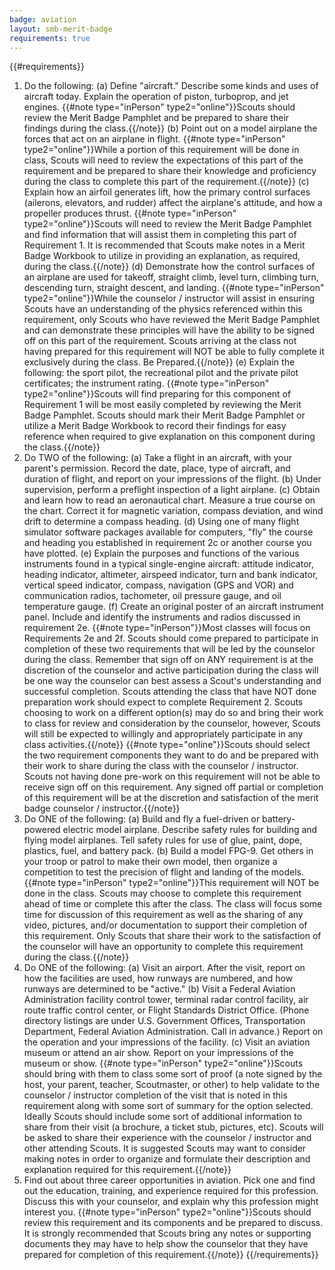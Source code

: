 ```yaml
---
badge: aviation
layout: smb-merit-badge
requirements: true
---
```


{{#requirements}}
1. Do the following:
    (a) Define "aircraft." Describe some kinds and uses of aircraft today. Explain the operation of piston, turboprop, and jet engines.
    {{#note type="inPerson" type2="online"}}Scouts should review the Merit Badge Pamphlet and be prepared to share their findings during the class.{{/note}}
    (b) Point out on a model airplane the forces that act on an airplane in flight.
    {{#note type="inPerson" type2="online"}}While a portion of this requirement will be done in class, Scouts will need to review the expectations of this part of the requirement and be prepared to share their knowledge and proficiency during the class to complete this part of the requirement.{{/note}}
    (c) Explain how an airfoil generates lift, how the primary control surfaces (ailerons, elevators, and rudder) affect the airplane's attitude, and how a propeller produces thrust.
    {{#note type="inPerson" type2="online"}}Scouts will need to review the Merit Badge Pamphlet and find information that will assist them in completing this part of Requirement 1. It is recommended that Scouts make notes in a Merit Badge Workbook to utilize in providing an explanation, as required, during the class.{{/note}}
    (d) Demonstrate how the control surfaces of an airplane are used for takeoff, straight climb, level turn, climbing turn, descending turn, straight descent, and landing.
    {{#note type="inPerson" type2="online"}}While the counselor / instructor will assist in ensuring Scouts have an understanding of the physics referenced within this requirement, only Scouts who have reviewed the Merit Badge Pamphlet and can demonstrate these principles will have the ability to be signed off on this part of the requirement. Scouts arriving at the class not having prepared for this requirement will NOT be able to fully complete it exclusively during the class. Be Prepared.{{/note}}
    (e) Explain the following: the sport pilot, the recreational pilot and the private pilot certificates; the instrument rating.
    {{#note type="inPerson" type2="online"}}Scouts will find preparing for this component of Requirement 1 will be most easily completed by reviewing the Merit Badge Pamphlet. Scouts should mark their Merit Badge Pamphlet or utilize a Merit Badge Workbook to record their findings for easy reference when required to give explanation on this component during the class.{{/note}}
2. Do TWO of the following:
    (a) Take a flight in an aircraft, with your parent's permission. Record the date, place, type of aircraft, and duration of flight, and report on your impressions of the flight.
    (b) Under supervision, perform a preflight inspection of a light airplane.
    (c) Obtain and learn how to read an aeronautical chart. Measure a true course on the chart. Correct it for magnetic variation, compass deviation, and wind drift to determine a compass heading.
    (d) Using one of many flight simulator software packages available for computers, "fly" the course and heading you established in requirement 2c or another course you have plotted.
    (e) Explain the purposes and functions of the various instruments found in a typical single-engine aircraft: attitude indicator, heading indicator, altimeter, airspeed indicator, turn and bank indicator, vertical speed indicator, compass, navigation (GPS and VOR) and communication radios, tachometer, oil pressure gauge, and oil temperature gauge.
    (f) Create an original poster of an aircraft instrument panel. Include and identify the instruments and radios discussed in requirement 2e.
    {{#note type="inPerson"}}Most classes will focus on Requirements 2e and 2f. Scouts should come prepared to participate in completion of these two requirements that will be led by the counselor during the class. Remember that sign off on ANY requirement is at the discretion of the counselor and active participation during the class will be one way the counselor can best assess a Scout's understanding and successful completion. Scouts attending the class that have NOT done preparation work should expect to complete Requirement 2. Scouts choosing to work on a different option(s) may do so and bring their work to class for review and consideration by the counselor, however, Scouts will still be expected to willingly and appropriately participate in any class activities.{{/note}}
    {{#note type="online"}}Scouts should select the two requirement components they want to do and be prepared with their work to share during the class with the counselor / instructor. Scouts not having done pre-work on this requirement will not be able to receive sign off on this requirement.  Any signed off partial or completion of this requirement will be at the discretion and satisfaction of the merit badge counselor / instructor.{{/note}}
3. Do ONE of the following:
    (a) Build and fly a fuel-driven or battery-powered electric model airplane. Describe safety rules for building and flying model airplanes. Tell safety rules for use of glue, paint, dope, plastics, fuel, and battery pack.
    (b) Build a model FPG-9. Get others in your troop or patrol to make their own model, then organize a competition to test the precision of flight and landing of the models.
    {{#note type="inPerson" type2="online"}}This requirement will NOT be done in the class. Scouts may choose to complete this requirement ahead of time or complete this after the class. The class will focus some time for discussion of this requirement as well as the sharing of any video, pictures, and/or documentation to support their completion of this requirement. Only Scouts that share their work to the satisfaction of the counselor will have an opportunity to complete this requirement during the class.{{/note}}
4. Do ONE of the following:
    (a) Visit an airport. After the visit, report on how the facilities are used, how runways are numbered, and how runways are determined to be "active."
    (b) Visit a Federal Aviation Administration facility control tower, terminal radar control facility, air route traffic control center, or Flight Standards District Office. (Phone directory listings are under U.S. Government Offices, Transportation Department, Federal Aviation Administration. Call in advance.) Report on the operation and your impressions of the facility.
    (c) Visit an aviation museum or attend an air show. Report on your impressions of the museum or show.
    {{#note type="inPerson" type2="online"}}Scouts should bring with them to class some sort of proof (a note signed by the host, your parent, teacher, Scoutmaster, or other) to help validate to the counselor / instructor completion of the visit that is noted in this requirement along with some sort of summary for the option selected. Ideally Scouts should include some sort of additional information to share from their visit (a brochure, a ticket stub, pictures, etc). Scouts will be asked to share their experience with the counselor / instructor and other attending Scouts. It is suggested Scouts may want to consider making notes in order to organize and formulate their description and explanation required for this requirement.{{/note}}
5. Find out about three career opportunities in aviation. Pick one and find out the education, training, and experience required for this profession. Discuss this with your counselor, and explain why this profession might interest you.
    {{#note type="inPerson" type2="online"}}Scouts should review this requirement and its components and be prepared to discuss.  It is strongly recommended that Scouts bring any notes or supporting documents they may have to help show the counselor that they have prepared for completion of this requirement.{{/note}}
{{/requirements}}
